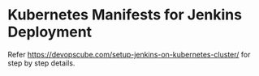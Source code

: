 # Kubernetes Manifests for Jenkins Deployment

Refer https://devopscube.com/setup-jenkins-on-kubernetes-cluster/ for step by step details.
